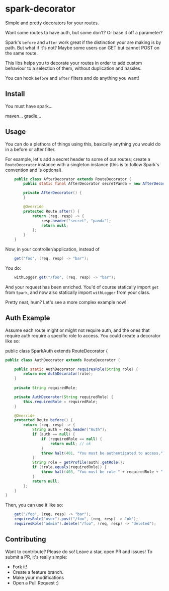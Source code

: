 # spark-decorator

Simple and pretty decorators for your routes.

Want some routes to have auth, but some don't? Or base it off a parameter?

Spark's `before` and `after` work great if the distinction your are making is by path. But what if it's not? Maybe some users can GET but cannot POST on the same route.

This libs helps you to decorate your routes in order to add custom behaviour to a selection of them, without duplication and hassles.

You can hook `before` and `after` filters and do anything you want! 

## Install

You must have spark...

maven...
gradle...

## Usage

You can do a plethora of things using this, basically anything you would do in a before or after filter.

For example, let's add a secret header to some of our routes; create a `RouteDecorator` instance with a singleton instance (this is to follow Spark's convention and is optional).

```java
    public class AfterDecorator extends RouteDecorator {
        public static final AfterDecorator secretPanda = new AfterDecorator();

        private AfterDecorator() {
        }

        @Override
        protected Route after() {
            return (req, resp) -> {
                resp.header("secret", "panda");
                return null;
            };
        }
    }
```

Now, in your controller/application, instead of
```java
    get("foo", (req, resp) -> "bar");
```

You do:

```java
    withLogger.get("/foo", (req, resp) -> "bar");
```

And your request has been enriched. You'd of course statically import `get` from `Spark`, and now also statically import `withLogger` from your class.

Pretty neat, hum? Let's see a more complex example now!

## Auth Example

Assume each route might or might not require auth, and the ones that require auth require a specific role to access. You could create a decorator like so:

public class SparkAuth extends RouteDecorator {

```java
public class AuthDecorator extends RouteDecorator {

    public static AuthDecorator requiresRole(String role) {
        return new AuthDecorator(role);
    }
    
    private String requiredRole;

    private AuthDecorator(String requiredRole) {
        this.requiredRole = requiredRole;
    }

    @Override
    protected Route before() {
        return (req, resp) -> {
            String auth = req.header("Auth");
            if (auth == null) {
                if (requiredRole == null) {
                    return null; // ok
                }
                throw halt(401, "You must be authenticated to access.");
            }
            String role = getProfile(auth).getRole();
            if (!role.equals(requiredRole)) {
                throw halt(403, "You must be role " + requiredRole + " to access.");
            }
            return null;
        };
    }
}
```

Then, you can use it like so:

```java
    get("/foo", (req, resp) -> "bar");
    requiresRole("user").post("/foo", (req, resp) -> "ok");
    requiresRole("admin").delete("/foo", (req, resp) -> "deleted");
```

## Contributing

Want to contribute? Please do so! Leave a star, open PR and issues! To submit a PR, it's really simple:

* Fork it!
* Create a feature branch.
* Make your modifications
* Open a Pull Request :)